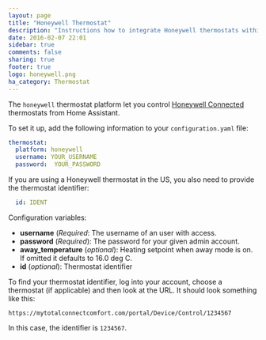 ```yaml
---
layout: page
title: "Honeywell Thermostat"
description: "Instructions how to integrate Honeywell thermostats within Home Assistant."
date: 2016-02-07 22:01
sidebar: true
comments: false
sharing: true
footer: true
logo: honeywell.png
ha_category: Thermostat
---
```



The `honeywell` thermostat platform let you control [Honeywell Connected](http://getconnected.honeywell.com/en/) thermostats from Home Assistant.

To set it up, add the following information to your `configuration.yaml` file:

```yaml
thermostat:
  platform: honeywell
  username: YOUR_USERNAME
  password:  YOUR_PASSWORD
```

If you are using a Honeywell thermostat in the US, you also need to provide the thermostat identifier:

```yaml
  id: IDENT
```

Configuration variables:

- **username** (*Required*: The username of an user with access.
- **password** (*Required*): The password for your given admin account.
- **away_temperature** (*optional*): Heating setpoint when away mode is on. If omitted it defaults to 16.0 deg C.
- **id** (*optional*): Thermostat identifier

To find your thermostat identifier, log into your account, choose a thermostat (if applicable) and then look at the URL. It should look something like this:

```
https://mytotalconnectcomfort.com/portal/Device/Control/1234567
```

In this case, the identifier is `1234567`.
